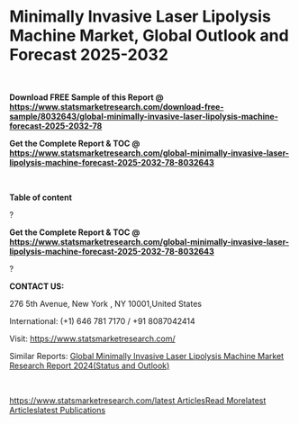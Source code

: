 <h1>Minimally Invasive Laser Lipolysis Machine Market, Global Outlook and Forecast 2025-2032</h1><br/><p><strong>Download FREE Sample of this Report @ <a href="https://www.statsmarketresearch.com/download-free-sample/8032643/global-minimally-invasive-laser-lipolysis-machine-forecast-2025-2032-78">https://www.statsmarketresearch.com/download-free-sample/8032643/global-minimally-invasive-laser-lipolysis-machine-forecast-2025-2032-78</a></strong></p>
 
 
 
 <div><b>Get the Complete Report & TOC @ <a href="https://www.statsmarketresearch.com/global-minimally-invasive-laser-lipolysis-machine-forecast-2025-2032-78-8032643">https://www.statsmarketresearch.com/global-minimally-invasive-laser-lipolysis-machine-forecast-2025-2032-78-8032643</a></b></div>
 
 
 
 <p><br />
 
 <b>Table of content</b></p>
 
 
 
 <p>? </p>
 
 
 
 <div><b>Get the Complete Report & TOC @ <a href="https://www.statsmarketresearch.com/global-minimally-invasive-laser-lipolysis-machine-forecast-2025-2032-78-8032643">https://www.statsmarketresearch.com/global-minimally-invasive-laser-lipolysis-machine-forecast-2025-2032-78-8032643</a></b></div>
 
 
 
 <p>? </p>
 
 
 
 <p><b>CONTACT US:</b><br />
 
 276 5th Avenue, New York , NY 10001,United States<br />
 
 International: (+1) 646 781 7170 / +91 8087042414<br />
 
 Visit: <a href="https://www.statsmarketresearch.com/">https://www.statsmarketresearch.com/</a><br />
 
 Similar Reports: <a href="https://www.statsmarketresearch.com/global-minimally-invasive-laser-lipolysis-machine-forecast-2025-2032-78-8032643">Global Minimally Invasive Laser Lipolysis Machine Market Research Report 2024(Status and Outlook)</a><br />
 
 <br />
 
 <a href="https://gyeongbokgung.com">https://www.statsmarketresearch.com/</a><a href="https://hallyeomaritime.com">latest Articles</a><a href="https://jingwansa.com">Read More</a><a href="https://nguoiviet.jp/">latest Articles</a><a href="https://www.intelmarketresearch.com/">latest Publications</a></p>